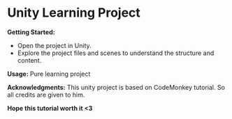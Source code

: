 # Unity Learning Project

**Getting Started:**
- Open the project in Unity.
- Explore the project files and scenes to understand the structure and content.

**Usage:**
Pure learning project

**Acknowledgments:**
This unity project is based on CodeMonkey tutorial. So all credits are given to him.

**Hope this tutorial worth it <3**
